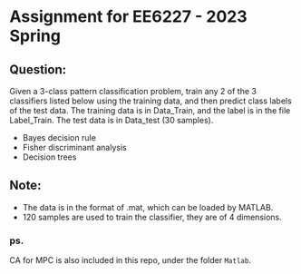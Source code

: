 # Assignment for EE6227 - 2023 Spring
## Question:
Given a 3-class pattern classification problem, train any 2 of the 3 classifiers listed below using the training data, and then predict class labels of the test data.
The training data is in Data_Train, and the label is in the file Label_Train. The test data is in Data_test (30 samples).
+ Bayes decision rule
+ Fisher discriminant analysis
+ Decision trees

## Note:
+ The data is in the format of .mat, which can be loaded by MATLAB.
+ 120 samples are used to train the classifier, they are of 4 dimensions.

### ps.
CA for MPC is also included in this repo, under the folder `Matlab`.